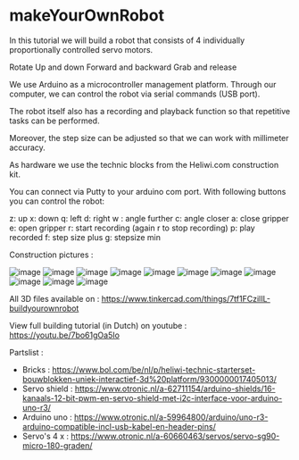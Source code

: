 # makeYourOwnRobot
In this tutorial we will build a robot that consists of 4 individually proportionally controlled servo motors.


Rotate
Up and down
Forward and backward
Grab and release

We use Arduino as a microcontroller management platform.  Through our computer, we can control the robot via serial commands (USB port).

The robot itself also has a recording and playback function so that repetitive tasks can be performed.

Moreover, the step size can be adjusted so that we can work with millimeter accuracy.

As hardware we use the technic blocks from the Heliwi.com construction kit. 

You can connect via Putty to your arduino com port.  With following buttons you can control the robot:

z: up
x: down
q: left
d: right
w : angle further
c: angle closer
a: close gripper
e: open gripper
r: start recording (again r to stop recording)
p: play recorded
f: step size plus
g: stepsize min


Construction pictures :

![image](https://user-images.githubusercontent.com/74420584/159957228-82f0167f-54d8-4f28-9113-e88bdff5931e.png)
![image](https://user-images.githubusercontent.com/74420584/159955911-21c2bf0d-195e-4226-9951-2a9c9cbe094e.png)
![image](https://user-images.githubusercontent.com/74420584/159957364-b86a26f1-0bf0-45c1-84d0-080d76d36212.png)
![image](https://user-images.githubusercontent.com/74420584/159957469-2e00220b-61e3-45da-9015-7714e4caf316.png)
![image](https://user-images.githubusercontent.com/74420584/159957555-2569107a-ce89-4897-92bb-f3b012492500.png)
![image](https://user-images.githubusercontent.com/74420584/159957660-9d0d0692-bb68-43ac-8ade-534a0883e028.png)
![image](https://user-images.githubusercontent.com/74420584/159957749-409c56f2-8412-4337-ada0-4363a3075456.png)
![image](https://user-images.githubusercontent.com/74420584/159957841-555e1222-7a40-4c7e-8289-3d79ebaf2386.png)
![image](https://user-images.githubusercontent.com/74420584/159958116-3f1f8e64-b248-4d85-be88-a5a2d1e5731c.png)
![image](https://user-images.githubusercontent.com/74420584/159958195-6c6111ce-0bc0-4c3e-8748-84f8d8047224.png)
![image](https://user-images.githubusercontent.com/74420584/159958253-4d25011c-2c97-4ed8-b518-b88405c9f58e.png)



All 3D files available on  :  https://www.tinkercad.com/things/7tf1FCzilIL-buildyourownrobot

View full building tutorial (in Dutch) on youtube :  https://youtu.be/7bo61gOa5Io

Partslist :

* Bricks : https://www.bol.com/be/nl/p/heliwi-technic-starterset-bouwblokken-uniek-interactief-3d%20platform/9300000017405013/
* Servo shield :  https://www.otronic.nl/a-62711154/arduino-shields/16-kanaals-12-bit-pwm-en-servo-shield-met-i2c-interface-voor-arduino-uno-r3/
* Arduino uno :  https://www.otronic.nl/a-59964800/arduino/uno-r3-arduino-compatible-incl-usb-kabel-en-header-pins/
* Servo's 4 x : https://www.otronic.nl/a-60660463/servos/servo-sg90-micro-180-graden/




